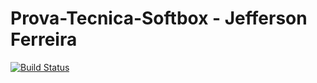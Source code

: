 # Prova-Tecnica-Softbox - Jefferson Ferreira

[![Build Status](https://travis-ci.org/jefferson3108/Prova-Tecnica-Softbox.svg?branch=master)](https://travis-ci.org/jefferson3108/Prova-Tecnica-Softbox)